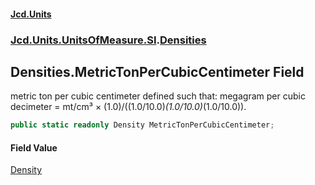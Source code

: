 #### [Jcd.Units](index 'index')
### [Jcd.Units.UnitsOfMeasure.SI](Jcd.Units.UnitsOfMeasure.SI 'Jcd.Units.UnitsOfMeasure.SI').[Densities](Densities 'Jcd.Units.UnitsOfMeasure.SI.Densities')

## Densities.MetricTonPerCubicCentimeter Field

metric ton per cubic centimeter defined such that: megagram per cubic decimeter = mt/cm³ ×
(1.0)/((1.0/10.0)*(1.0/10.0)*(1.0/10.0)).

```csharp
public static readonly Density MetricTonPerCubicCentimeter;
```

#### Field Value
[Density](Density 'Jcd.Units.UnitTypes.Density')